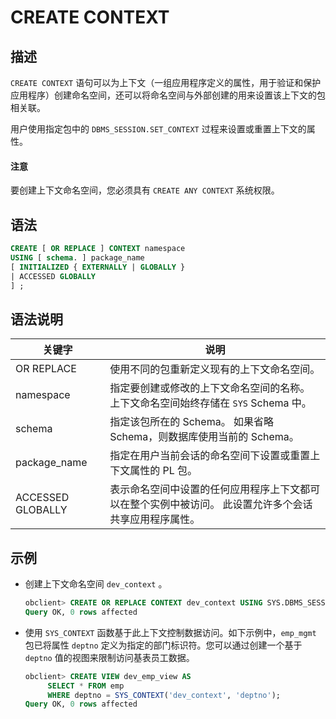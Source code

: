 # CREATE CONTEXT

## 描述

`CREATE CONTEXT` 语句可以为上下文（一组应用程序定义的属性，用于验证和保护应用程序）创建命名空间，还可以将命名空间与外部创建的用来设置该上下文的包相关联。

用户使用指定包中的 `DBMS_SESSION.SET_CONTEXT` 过程来设置或重置上下文的属性。

  <main id="notice" type='notice'>
    <h4>注意</h4>
    <p>要创建上下文命名空间，您必须具有 <code>CREATE ANY CONTEXT</code> 系统权限。</p>
  </main>

## 语法

```sql
CREATE [ OR REPLACE ] CONTEXT namespace
USING [ schema. ] package_name
[ INITIALIZED { EXTERNALLY | GLOBALLY }
| ACCESSED GLOBALLY
] ;
```

## 语法说明

|        关键字        |                                说明                                 |
|-------------------|-------------------------------------------------------------------|
| OR REPLACE        | 使用不同的包重新定义现有的上下文命名空间。                                             |
| namespace         | 指定要创建或修改的上下文命名空间的名称。 上下文命名空间始终存储在 `SYS` Schema 中。 |
| schema            | 指定该包所在的 Schema。  如果省略 Schema，则数据库使用当前的 Schema。    |
| package_name      | 指定在用户当前会话的命名空间下设置或重置上下文属性的 PL 包。                                  |
| ACCESSED GLOBALLY | 表示命名空间中设置的任何应用程序上下文都可以在整个实例中被访问。 此设置允许多个会话共享应用程序属性。               |

## 示例

* 创建上下文命名空间 `dev_context` 。

  ```sql
  obclient> CREATE OR REPLACE CONTEXT dev_context USING SYS.DBMS_SESSION ACCESSED GLOBALLY;
  Query OK, 0 rows affected
  ```

* 使用 `SYS_CONTEXT` 函数基于此上下文控制数据访问。如下示例中，`emp_mgmt` 包已将属性 `deptno` 定义为指定的部门标识符。您可以通过创建一个基于 `deptno` 值的视图来限制访问基表员工数据。

  ```sql
  obclient> CREATE VIEW dev_emp_view AS
       SELECT * FROM emp
       WHERE deptno = SYS_CONTEXT('dev_context', 'deptno');
  Query OK, 0 rows affected
  ```
